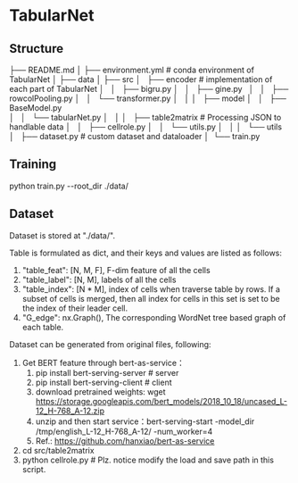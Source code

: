 # TabularNet

## Structure
├── README.md
│
├── environment.yml # conda environment of TabularNet
│
├── data 
│
├── src
│   ├── encoder # implementation of each part of TabularNet
│   │   ├── bigru.py 
│   │   ├── gine.py   
│   │   ├── rowcolPooling.py
│   │   └── transformer.py
│   │
│   ├── model 
│   │   ├── BaseModel.py  
│   │   └── tabularNet.py 
│   │
│   ├── table2matrix # Processing JSON to handlable data
│   │   ├── cellrole.py
│   │   └── utils.py
│   │
│   └── utils
│       ├── dataset.py # custom dataset and dataloader
│ 
└── train.py

## Training 

python train.py --root_dir ./data/

## Dataset
Dataset is stored at "./data/".

Table is formulated as dict, and their keys and values are listed as follows:
1. "table_feat": [N, M, F], F-dim feature of all the cells
2. "table_label": [N, M], labels of all the cells
3. "table_index": [N * M], index of cells when traverse table by rows. If a subset of cells is merged, then all index for cells in this set is set to be the index of their leader cell.
4. "G_edge": nx.Graph(), The corresponding WordNet tree based graph of each table.

Dataset can be generated from original files, following:
1. Get BERT feature through bert-as-service：
   1. pip install bert-serving-server # server
   2. pip install bert-serving-client # client
   3. download pretrained weights: wget https://storage.googleapis.com/bert_models/2018_10_18/uncased_L-12_H-768_A-12.zip
   4. unzip and then start service：bert-serving-start -model_dir /tmp/english_L-12_H-768_A-12/ -num_worker=4 
   5. Ref.: https://github.com/hanxiao/bert-as-service
2. cd src/table2matrix
3. python cellrole.py # Plz. notice modify the load and save path in this script.



